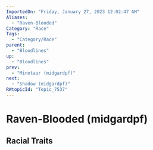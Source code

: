 ```yaml
---
ImportedOn: "Friday, January 27, 2023 12:02:47 AM"
Aliases:
  - "Raven-Blooded"
Category: "Race"
Tags:
  - "Category/Race"
parent:
  - "Bloodlines"
up:
  - "Bloodlines"
prev:
  - "Minotaur (midgardpf)"
next:
  - "Shadow (midgardpf)"
RWtopicId: "Topic_7537"
---
```

# Raven-Blooded (midgardpf)
## Racial Traits
